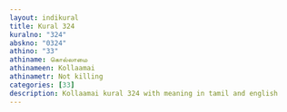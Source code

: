 ```yaml
---
layout: indikural
title: Kural 324
kuralno: "324"
abskno: "0324"
athino: "33"
athiname: கொல்லாமை
athinameen: Kollaamai
athinametr: Not killing
categories: [33]
description: Kollaamai kural 324 with meaning in tamil and english 
---
```


